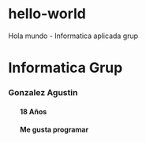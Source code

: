 # hello-world
Hola mundo - Informatica aplicada grup
<h1> Informatica Grup </h1>

<h3> Gonzalez Agustin </h3>
   <ul>
     <h4>18 Años<h4>
       <h4> Me gusta programar </h4>
       
  
    
  
